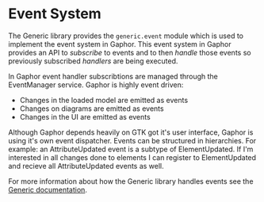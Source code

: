 # Event System

The Generic library provides the `generic.event` module which is used to
implement the event system in Gaphor. This event system in Gaphor provides an
API to *subscribe* to events and to then *handle* those events so previously
subscribed *handlers* are being executed.

In Gaphor event handler subscribtions are managed through the EventManager service. Gaphor is highly event driven:

 * Changes in the loaded model are emitted as events
 * Changes on diagrams are emitted as events
 * Changes in the UI are emitted as events

Although Gaphor depends heavily on GTK got it's user interface, Gaphor is using
it's own event dispatcher. Events can be structured in hierarchies. For
example: an AttributeUpdated event is a subtype of ElementUpdated. If I'm
interested in all changes done to elements I can register to ElementUpdated and
recieve all AttributeUpdated events as well.

For more information about how the Generic library handles events see the
[Generic documentation](https://generic.readthedocs.io).
